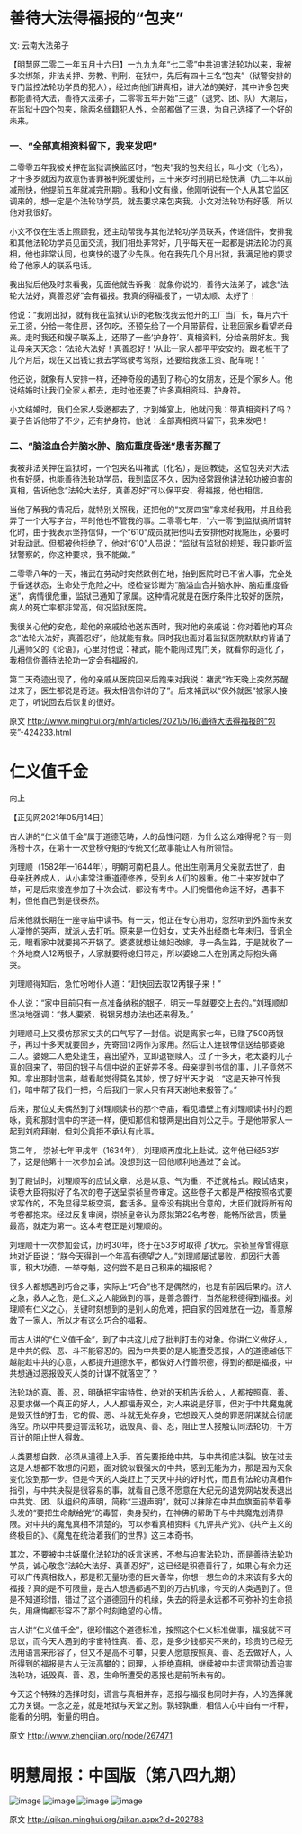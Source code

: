# 善待大法得福报的“包夹”

文: 云南大法弟子

【明慧网二零二一年五月十六日】一九九九年“七二零”中共迫害法轮功以来，我被多次绑架，非法关押、劳教、判刑，在狱中，先后有四十三名“包夹”（狱警安排的专门监控法轮功学员的犯人），经过向他们讲真相，讲大法的美好，其中许多包夹都能善待大法，善待大法弟子，二零零五年开始“三退”（退党、团、队）大潮后，在监狱十四个包夹，除两名缅籍犯人外，全部都做了三退，为自己选择了一个好的未来。

### 一、“全部真相资料留下，我来发吧”

二零零五年我被关押在监狱调换监区时，“包夹”我的包夹组长，叫小文（化名），才十多岁就因为故意伤害罪被判死缓徒刑，三十来岁时刑期已经快满（九二年以前减刑快，他提前五年就减完刑期）。我和小文有缘，他刚听说有一个人从其它监区调来的，想一定是个法轮功学员，就去要求来包夹我。小文对法轮功有好感，所以他对我很好。

小文不仅在生活上照顾我，还主动帮我与其他法轮功学员联系，传递信件，安排我和其他法轮功学员见面交流，我们相处非常好，几乎每天在一起都是讲法轮功的真相，他也非常认同，也爽快的退了少先队。他在我先几个月出狱，我满足他的要求给了他家人的联系电话。

我出狱后他及时来看我，见面他就告诉我：就象你说的，善待大法弟子，诚念“法轮大法好，真善忍好”会有福报。我真的得福报了，一切太顺、太好了！

他说：“我刚出狱，就有我在监狱认识的老板找我去他开的工厂当厂长，每月六千元工资，分给一套住房，还包吃，还预先给了一个月带薪假，让我回家乡看望老母亲。走时我还和嫂子联系上，还带了一些‘护身符’、真相资料，分给亲朋好友。我让母亲天天念：‘法轮大法好！真善忍好！’从此一家人都平平安安的。跟老板干了几个月后，现在又出钱让我去学驾驶考驾照，还要给我涨工资、配车呢！”

他还说，就象有人安排一样，还神奇般的遇到了称心的女朋友，还是个家乡人。他说结婚时让我们全家人都去，走时他还要了许多真相资料、护身符。

小文结婚时，我们全家人受邀都去了，才到婚宴上，他就问我：带真相资料了吗？妻子告诉他带了不少，还有护身符。他说：全部真相资料留下，我来发吧！

### 二、“脑溢血合并脑水肿、脑疝重度昏迷”患者苏醒了

我被非法关押在监狱时，一个包夹名叫褚武（化名），是回教徒，这位包夹对大法也有好感，也能善待法轮功学员，我到监区不久，因为经常跟他讲法轮功被迫害的真相，告诉他念“法轮大法好，真善忍好”可以保平安、得福报，他也相信。

当他了解我的情况后，就特别关照我，还把他的“文房四宝”拿来给我用，并且给我弄了一个大写字台，平时他也不管我的事。二零零七年，“六一零”到监狱搞所谓转化时，由于我表示坚持信仰，一个“610”成员就把他叫去安排他对我施压，必要时对我动武。但都被他拒绝了，他对“610”人员说：“监狱有监狱的规矩，我只能听监狱警察的，你这种要求，我不能做。”

二零零八年的一天，褚武在劳动时突然跌倒在地，抬到医院时已不省人事，完全处于昏迷状态，生命处于危险之中。经检查诊断为“脑溢血合并脑水肿、脑疝重度昏迷”，病情很危重，监狱已通知了家属。这种情况就是在医疗条件比较好的医院，病人的死亡率都非常高，何况监狱医院。

我很关心他的安危，趁他的亲戚给他送东西时，我对他的亲戚说：你对着他的耳朵念“法轮大法好，真善忍好”，他就能有救。同时我也面对着监狱医院默默的背诵了几遍师父的《论语》，心里对他说：褚武，能不能闯过鬼门关，就看你的造化了，我相信你善待法轮功一定会有福报的。

第二天奇迹出现了，他的亲戚从医院回来后跑来对我说：褚武“昨天晚上突然苏醒过来了，医生都说是奇迹。我太相信你讲的了”。后来褚武以“保外就医”被家人接走了，听说回去后恢复的很好。

原文 http://www.minghui.org/mh/articles/2021/5/16/善待大法得福报的“包夹”-424233.html

# 仁义值千金

向上

【正见网2021年05月14日】

古人讲的“仁义值千金”属于道德范畴，人的品性问题，为什么这么难得呢？有一则落榜十次，在第十一次登榜夺魁的传统文化故事能让人有所领悟。

刘理顺（1582年—1644年），明朝河南杞县人。他出生刚满月父亲就去世了，由母亲抚养成人，从小非常注重道德修养，受到乡人们的器重。他二十来岁就中了举，可是后来接连参加了十次会试，都没有考中。人们惋惜他命运不好，遇事不利，但他自己倒是很泰然。

后来他就长期在一座寺庙中读书。有一天，他正在专心用功，忽然听到外面传来女人凄惨的哭声，就派人去打听。原来是一位妇女，丈夫外出经商七年未归，音讯全无，眼看家中就要揭不开锅了。婆婆就想让媳妇改嫁，寻一条生路，于是就收了一个外地商人12两银子，人家就要将媳妇带走，所以婆媳二人在别离之际抱头痛哭。

刘理顺得知后，急忙吩咐仆人道：“赶快回去取12两银子来！”

仆人说：“家中目前只有一点准备纳税的银子，明天一早就要交上去的。”刘理顺却坚决地强调：“救人要紧，税银另想办法也还来得及。”

刘理顺马上又模仿那家丈夫的口气写了一封信。说是离家七年，已赚了500两银子，再过十多天就要回乡，先寄回12两作为家用。然后让人连银带信送给那婆媳二人。婆媳二人绝处逢生，喜出望外，立即退银赎人。过了十多天，老太婆的儿子真的回来了，带回的银子与信中说的正好差不多。母亲提到书信的事，儿子竟然不知。拿出那封信来，越看越觉得莫名其妙，愣了好半天才说：“这是天神可怜我们，暗中帮了我们一把，今后我们一家人只有拜天谢地来报答了。”

后来，那位丈夫偶然到了刘理顺读书的那个寺庙，看见墙壁上有刘理顺读书时的题咏，竟和那封信中的字迹一样，便知那信和银两是出自刘公之手。于是他带家人一起到刘府拜谢，但刘公竟拒不承认有此事。

第二年， 崇祯七年甲戌年（1634年），刘理顺再度北上赴试。这年他已经53岁了，这是他第十一次参加会试。没想到这一回他顺利地通过了会试。

到了殿试时，刘理顺写的应试文章，总是以意、气为重，不迁就格式。殿试结束，读卷大臣将拟好了名次的卷子送呈崇祯皇帝审定。这些卷子大都是严格按照格式要求写作的，不免显得呆板空洞，套话多。皇帝没有挑出合意的，大臣们就将所有的考卷都抱来。经过反复审阅，崇祯皇帝认为原拟第22名考卷，能畅所欲言，质量最高，就定为第一。这本考卷正是刘理顺的。

刘理顺十一次参加会试，历时30年，终于在53岁时取得了状元。崇祯皇帝曾得意地对近臣说：“朕今天得到一个年高有德望之人。”刘理顺屡试屡败，却因行大善事，积大功德，一举夺魁，这何尝不是自己积来的福报呢？

很多人都想遇到巧合之事，实际上“巧合”也不是偶然的，也是有前因后果的。济人之急，救人之危，是仁义之人能做到的事，是善念善行，当然能积德得到福报。刘理顺有仁义之心，关键时刻想到的是别人的危难，把自家的困难放在一边，善意解救了一家人，所以才有这么巧合的福报。

而古人讲的“仁义值千金”，到了中共这儿成了批判打击的对象。你讲仁义做好人，是中共的假、恶、斗不能容忍的。因为中共要的是人能遭受恶报，人的道德越低下越能趁中共的心意，人都提升道德水平，都做好人行善积德，得到的都是福报，中共想通过恶报毁灭人类的计谋不就落空了？

法轮功的真、善、忍，明确把宇宙特性，绝对的天机告诉给人，人都按照真、善、忍要求做一个真正的好人，人人都福寿双全，对人来说是好事，但对于中共魔鬼就是毁灭性的打击，它的假、恶、斗就无处存身，它想毁灭人类的罪恶阴谋就会彻底落空。所以中共要迫害法轮功，诋毁真、善、忍，阻止世人接触认同法轮功，千方百计的阻止世人得救。

人类要想自救，必须从道德上入手。首先要拒绝中共，与中共彻底决裂。放在过去这是人想都不敢想的问题，面对貌似很强大的中共，感到无能为力，那是因为天象变化没到那一步。但是今天的人类赶上了天灭中共的好时代，而且有法轮功真相作指引，与中共决裂是很容易的事，就看自己愿不愿意在大纪元的退党网站发表退出中共党、团、队组织的声明，简称“三退声明”，就可以抹除在中共血旗面前举着拳头发的“要把生命献给党”的毒誓，卖身契约，在神佛的帮助下与中共魔鬼划清界限。对中共的魔鬼真相不清楚的，可以参看真相资料《九评共产党》、《共产主义的终极目的》、《魔鬼在统治着我们的世界》这三本奇书。

其次，不要被中共妖魔化法轮功的妖言迷惑，不参与迫害法轮功，而是善待法轮功学员，诚心敬念“法轮大法好、真善忍好”，这已经是积德善行了，如果心有余力还可以广传真相救人，那是积无量功德的巨大善举，你想一想生命的未来该有多大的福报？真的是不可限量，是古人想遇都遇不到的万古机缘，今天的人类遇到了。但是不知道珍惜，错过了这个道德回升的机缘，失去的将是永远都不可弥补的生命损失，用痛悔都形容不了那个时刻绝望的心情。

古人讲“仁义值千金”，很珍惜这个道德标准，按照这个仁义标准做事，福报就不可思议，而今天人遇到的宇宙特性真、善、忍，是多少钱都买不来的，珍贵的已经无法用语言来形容了，但又不是高不可攀，只要人愿意按照真、善、忍去做好人，人所得到的福报是古人无法高攀的；同理，人拒绝真相，继续被中共谎言带动着迫害法轮功，诋毁真、善、忍，生命所遭受的恶报也是前所未有的。

今天这个特殊的选择时刻，谎言与真相并存，恶报与福报也同时并存，人的选择就尤为关键。一念之差，就是地狱与天堂之别。孰轻孰重，相信人心中自有一杆秤，能看的分明，衡量的明白。

原文 http://www.zhengjian.org/node/267471

# 明慧周报：中国版（第八四九期）

![image](https://user-images.githubusercontent.com/79625284/118267502-c2e5fa80-b4ee-11eb-9620-a3f13979d55a.png)
![image](https://user-images.githubusercontent.com/79625284/118267599-ec068b00-b4ee-11eb-8c32-b182fb8044fd.png)
![image](https://user-images.githubusercontent.com/79625284/118267707-12c4c180-b4ef-11eb-9e9d-a16eabba0246.png)
![image](https://user-images.githubusercontent.com/79625284/118267792-2bcd7280-b4ef-11eb-8ce1-5c1143e9cab7.png)

原文 http://qikan.minghui.org/qikan.aspx?id=202788
